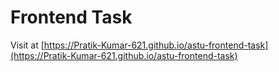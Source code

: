 # Frontend Task

Visit at [https://Pratik-Kumar-621.github.io/astu-frontend-task](https://Pratik-Kumar-621.github.io/astu-frontend-task)
